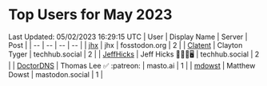 # Top Users for May 2023
Last Updated: 05/02/2023 16:29:15 UTC
| User | Display Name | Server | Post |
| -- | -- | -- | -- |
| [jhx](https://fosstodon.org/@jhx) | jhx | fosstodon.org | 2 |
| [Clatent](https://techhub.social/@Clatent) | Clayton Tyger | techhub.social | 2 |
| [JeffHicks](https://techhub.social/@JeffHicks) | Jeff Hicks 🐶🎼🍷🖥️ | techhub.social | 2 |
| [DoctorDNS](https://masto.ai/@DoctorDNS) | Thomas Lee ✅ :patreon: | masto.ai | 1 |
| [mdowst](https://mastodon.social/@mdowst) | Matthew Dowst | mastodon.social | 1 |
